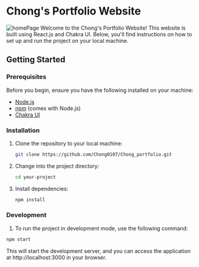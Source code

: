 # Chong's Portfolio Website
![homePage](https://github.com/user-attachments/assets/d12108ff-8050-4ddc-8435-968d479256e6)
Welcome to the Chong's Portfolio Website! This website is built using React.js and Chakra UI. Below, you'll find instructions on how to set up and run the project on your local machine.

## Getting Started

### Prerequisites

Before you begin, ensure you have the following installed on your machine:

- [Node.js](https://nodejs.org/)
- [npm](https://www.npmjs.com/) (comes with Node.js)
- [Chakra UI](https://v2.chakra-ui.com/)

### Installation

1. Clone the repository to your local machine:

   ```bash
   git clone https://github.com/Chong0107/Chong_portfolio.git

2. Change into the project directory:
   
   ```bash
   cd your-project

3. Install dependencies:

   ```bash
   npm install

### Development

1. To run the project in development mode, use the following command:

```bash
npm start
```
This will start the development server, and you can access the application at http://localhost:3000 in your browser.
